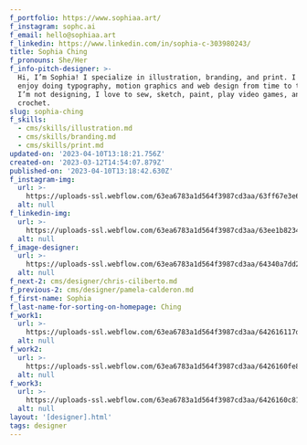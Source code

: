 ```yaml
---
f_portfolio: https://www.sophiaa.art/
f_instagram: sophc.ai
f_email: hello@sophiaa.art
f_linkedin: https://www.linkedin.com/in/sophia-c-303980243/
title: Sophia Ching
f_pronouns: She/Her
f_info-pitch-designer: >-
  Hi, I’m Sophia! I specialize in illustration, branding, and print. I also
  enjoy doing typography, motion graphics and web design from time to time. When
  I’m not designing, I love to sew, sketch, paint, play video games, and
  crochet.
slug: sophia-ching
f_skills:
  - cms/skills/illustration.md
  - cms/skills/branding.md
  - cms/skills/print.md
updated-on: '2023-04-10T13:18:21.756Z'
created-on: '2023-03-12T14:54:07.879Z'
published-on: '2023-04-10T13:18:42.630Z'
f_instagram-img:
  url: >-
    https://uploads-ssl.webflow.com/63ea6783a1d564f3987cd3aa/63ff67e3e6a8a34fd0d96f39_insta%20(1).svg
  alt: null
f_linkedin-img:
  url: >-
    https://uploads-ssl.webflow.com/63ea6783a1d564f3987cd3aa/63ee1b823465de8414c4146a_linked-in-icon.svg
  alt: null
f_image-designer:
  url: >-
    https://uploads-ssl.webflow.com/63ea6783a1d564f3987cd3aa/64340a7dd2cec34e01d43470_sophia-ching-1.jpg
  alt: null
f_next-2: cms/designer/chris-ciliberto.md
f_previous-2: cms/designer/pamela-calderon.md
f_first-name: Sophia
f_last-name-for-sorting-on-homepage: Ching
f_work1:
  url: >-
    https://uploads-ssl.webflow.com/63ea6783a1d564f3987cd3aa/642616117d5f204927c40fc0_ching-sophia-1.jpg
  alt: null
f_work2:
  url: >-
    https://uploads-ssl.webflow.com/63ea6783a1d564f3987cd3aa/6426160fe8a48f2d8db87b79_ching-sophia-2.jpg
  alt: null
f_work3:
  url: >-
    https://uploads-ssl.webflow.com/63ea6783a1d564f3987cd3aa/6426160c81141a4d1b89bc70_ching-sophia-3.jpg
  alt: null
layout: '[designer].html'
tags: designer
---
```




